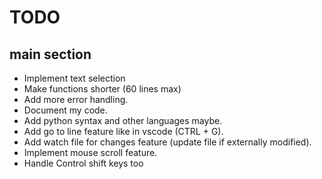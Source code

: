 # TODO

## main section

- Implement text selection
- Make functions shorter (60 lines max)
- Add more error handling.
- Document my code.
- Add python syntax and other languages maybe.
- Add go to line feature like in vscode (CTRL + G).
- Add watch file for changes feature (update file if externally modified).
- Implement mouse scroll feature.
- Handle Control shift keys too
